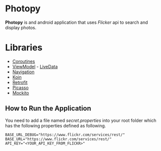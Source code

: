 # Photopy

**Photopy** is and android application that uses *Flicker* api to search and display photos.

# Libraries
 - [Coroutines](https://kotlinlang.org/docs/reference/coroutines-overview.html)
 - [ViewModel](https://developer.android.com/topic/libraries/architecture/viewmodel) - [LiveData](https://developer.android.com/topic/libraries/architecture/livedata)
 - [Navigation](https://developer.android.com/guide/navigation)
 - [Koin](https://insert-koin.io/)
 - [Retrofit](https://square.github.io/retrofit/)
 - [Picasso](https://square.github.io/picasso/)
 - [Mockito](https://site.mockito.org/)

## How to Run the Application

You need to add a file named *secret.properties* into your root folder which has the following properties defined as following.

    BASE_URL_DEBUG="https://www.flickr.com/services/rest/"
    BASE_URL="https://www.flickr.com/services/rest/"
    API_KEY="<YOUR_API_KEY_FROM_FLICKR>"
